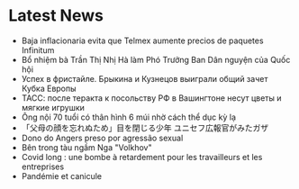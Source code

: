 # Latest News
-  Baja inflacionaria evita que Telmex aumente precios de paquetes Infinitum
-  Bổ nhiệm bà Trần Thị Nhị Hà làm Phó Trưởng Ban Dân nguyện của Quốc hội
-  Успех в фристайле. Брыкина и Кузнецов выиграли общий зачет Кубка Европы
-  ТАСС: после теракта к посольству РФ в Вашингтоне несут цветы и мягкие игрушки
-  Ông nội 70 tuổi có thân hình 6 múi nhờ cách thể dục kỳ lạ
-  「父母の顔を忘れぬため」目を閉じる少年 ユニセフ広報官がみたガザ
-  Dono do Angers preso por agressão sexual
-  Bên trong tàu ngầm Nga "Volkhov"
-  Covid long : une bombe à retardement pour les travailleurs et les entreprises
-  Pandémie et canicule
